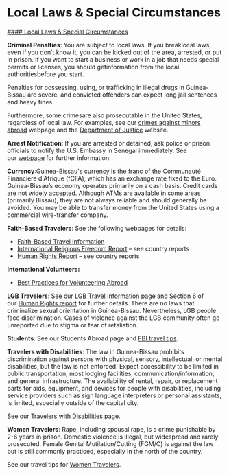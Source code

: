 # Local Laws & Special Circumstances

[#### Local Laws & Special Circumstances](javascript:void(0); "Local Laws & Special Circumstances")

**Criminal Penalties**: You are subject to local laws. If you breaklocal laws, even if you don’t know it, you can be kicked out of the area, arrested, or put in prison. If you want to start a business or work in a job that needs special permits or licenses, you should getinformation from the local authoritiesbefore you start.

Penalties for possessing, using, or trafficking in illegal drugs in Guinea-Bissau are severe, and convicted offenders can expect long jail sentences and heavy fines.

Furthermore, some crimesare also prosecutable in the United States, regardless of local law. For examples, see our [crimes against minors abroad](http://travel.state.gov/content/passports/en/emergencies/arrest/criminalpenalties.html) webpage and the [Department of Justice](https://www.justice.gov/archives/jm/criminal-resource-manual-1617-extraterritorial-criminal-jurisdiction-18-usc-112-878-970-1116) website.

**Arrest Notification**: If you are arrested or detained, ask police or prison officials to notify the U.S. Embassy in Senegal immediately. See our [webpage](https://sn.usembassy.gov/) for further information.

**Currency**:Guinea-Bissau's currency is the franc of the Communauté Financière d'Afrique (fCFA), which has an exchange rate fixed to the Euro. Guinea-Bissau’s economy operates primarily on a cash basis. Credit cards are not widely accepted. Although ATMs are available in some areas (primarily Bissau), they are not always reliable and should generally be avoided. You may be able to transfer money from the United States using a commercial wire-transfer company.

**Faith-Based Travelers**: See the following webpages for details:

* [Faith-Based Travel Information](https://travel.state.gov/content/travel/en/international-travel/before-you-go/travelers-with-special-considerations/faith-based-travel.html)
* [International Religious Freedom Report](https://www.state.gov/bureaus-offices/under-secretary-for-civilian-security-democracy-and-human-rights/office-of-international-religious-freedom/) – see country reports
* [Human Rights Report](https://www.state.gov/reports-bureau-of-democracy-human-rights-and-labor/country-reports-on-human-rights-practices/) – see country reports

**International Volunteers:**

* [Best Practices for Volunteering Abroad](https://travel.state.gov/content/travel/en/international-travel/before-you-go/travelers-with-special-considerations/volunteering-abroad.html)

**LGB Travelers**: See our [LGB Travel Information](http://travel.state.gov/content/passports/english/go/lgbt.html) page and Section 6 of our [Human Rights report](http://www.state.gov/j/drl/rls/hrrpt/) for further details. There are no laws that criminalize sexual orientation in Guinea-Bissau. Nevertheless, LGB people face discrimination. Cases of violence against the LGB community often go unreported due to stigma or fear of retaliation.

**Students**: See our Students Abroad page and [FBI travel tips](https://www.fbi.gov/how-we-can-help-you/more-fbi-services-and-information).

**Travelers with Disabilities**: The law in Guinea-Bissau prohibits discrimination against persons with physical, sensory, intellectual, or mental disabilities, but the law is not enforced. Expect accessibility to be limited in public transportation, most lodging facilities, communication/information, and general infrastructure. The availability of rental, repair, or replacement parts for aids, equipment, and devices for people with disabilities, including service providers such as sign language interpreters or personal assistants, is limited, especially outside of the capital city.

See our [Travelers with Disabilities](https://travel.state.gov/content/travel/en/international-travel/before-you-go/travelers-with-special-considerations/traveling-with-disabilties.html) page.

**Women Travelers**: Rape, including spousal rape, is a crime punishable by 2-6 years in prison. Domestic violence is illegal, but widespread and rarely prosecuted. Female Genital Mutilation/Cutting (FGM/C) is against the law but is still commonly practiced, especially in the north of the country.

See our travel tips for [Women Travelers](http://travel.state.gov/content/passports/english/go/Women.html).